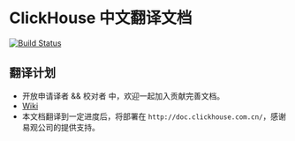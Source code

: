 # ClickHouse 中文翻译文档

[![Build Status](https://travis-ci.org/clickhousecn/ch_in_chinese.svg?branch=master)](https://travis-ci.org/clickhousecn/ch_in_chinese)


## 翻译计划
- 开放申请译者 && 校对者 中，欢迎一起加入贡献完善文档。
- [Wiki](https://github.com/clickhousecn/ch_in_chinese/wiki)
- 本文档翻译到一定进度后，将部署在 `http://doc.clickhouse.com.cn/`，感谢易观公司的提供支持。



